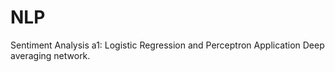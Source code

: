 # NLP
Sentiment Analysis
a1: Logistic Regression and Perceptron Application
     Deep averaging network.
